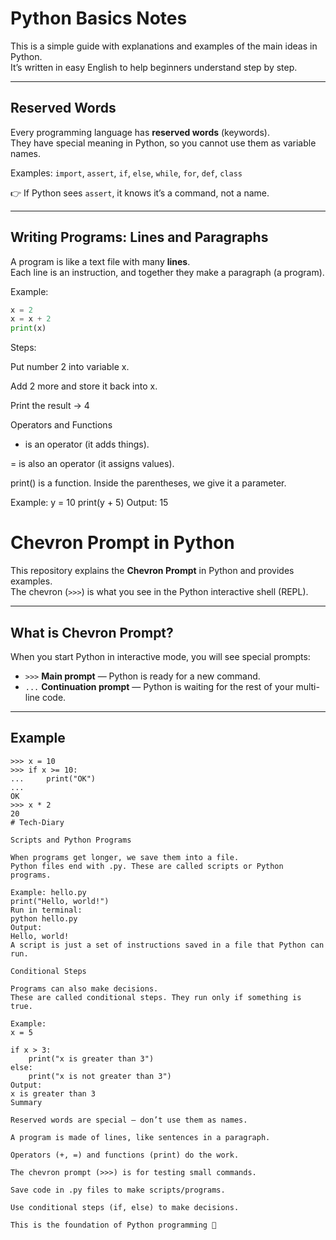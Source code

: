 # Python Basics Notes

This is a simple guide with explanations and examples of the main ideas in Python.  
It’s written in easy English to help beginners understand step by step.  

---

## Reserved Words

Every programming language has **reserved words** (keywords).  
They have special meaning in Python, so you cannot use them as variable names.

Examples: `import`, `assert`, `if`, `else`, `while`, `for`, `def`, `class`

👉 If Python sees `assert`, it knows it’s a command, not a name.

---

## Writing Programs: Lines and Paragraphs

A program is like a text file with many **lines**.  
Each line is an instruction, and together they make a paragraph (a program).

Example:

```python
x = 2
x = x + 2
print(x)
```
Steps:

Put number 2 into variable x.

Add 2 more and store it back into x.

Print the result → 4

Operators and Functions

+ is an operator (it adds things).

= is also an operator (it assigns values).

print() is a function. Inside the parentheses, we give it a parameter.

Example:
y = 10
print(y + 5)
Output:
15


# Chevron Prompt in Python

This repository explains the **Chevron Prompt** in Python and provides examples.  
The chevron (`>>>`) is what you see in the Python interactive shell (REPL).

---

## What is Chevron Prompt?

When you start Python in interactive mode, you will see special prompts:

- `>>>` **Main prompt** — Python is ready for a new command.  
- `...` **Continuation prompt** — Python is waiting for the rest of your multi-line code.  

---

## Example

```pycon
>>> x = 10
>>> if x >= 10:
...     print("OK")
...
OK
>>> x * 2
20
# Tech-Diary

Scripts and Python Programs

When programs get longer, we save them into a file.
Python files end with .py. These are called scripts or Python programs.

Example: hello.py
print("Hello, world!")
Run in terminal:
python hello.py
Output:
Hello, world!
A script is just a set of instructions saved in a file that Python can run.

Conditional Steps

Programs can also make decisions.
These are called conditional steps. They run only if something is true.

Example:
x = 5

if x > 3:
    print("x is greater than 3")
else:
    print("x is not greater than 3")
Output:
x is greater than 3
Summary

Reserved words are special — don’t use them as names.

A program is made of lines, like sentences in a paragraph.

Operators (+, =) and functions (print) do the work.

The chevron prompt (>>>) is for testing small commands.

Save code in .py files to make scripts/programs.

Use conditional steps (if, else) to make decisions.

This is the foundation of Python programming 🚀

